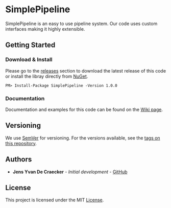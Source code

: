 # SimplePipeline

SimplePipeline is an easy to use pipeline system. Our code uses custom interfaces making it highly extensible.

## Getting Started

### Download & Install

Please go to the [releases](https://github.com/JensYvanDeCraecker/SimplePipeline/releases) section to download the latest release of this code or install the libray directly from [NuGet](https://www.nuget.org/packages/SimplePipeline/).

```
PM> Install-Package SimplePipeline -Version 1.0.0
```

### Documentation

Documentation and examples for this code can be found on the [Wiki page](https://github.com/JensYvanDeCraecker/SimplePipeline/wiki).

## Versioning

We use [SemVer](http://semver.org/) for versioning. For the versions available, see the [tags on this repository](https://github.com/JensYvanDeCraecker/SimplePipeline/tags).

## Authors

* **Jens Yvan De Craecker** - *Initial development* - [GitHub](https://github.com/JensYvanDeCraecker/)

## License

This project is licensed under the MIT [License](LICENSE.txt).
